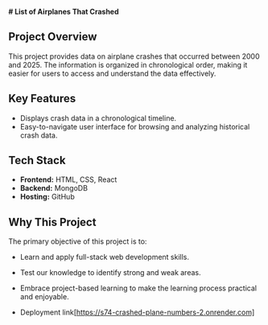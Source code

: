 
**# List of Airplanes That Crashed**

## Project Overview
This project provides data on airplane crashes that occurred between 2000 and 2025. The information is organized in chronological order, making it easier for users to access and understand the data effectively.

    
## Key Features
- Displays crash data in a chronological timeline.
- Easy-to-navigate user interface for browsing and analyzing historical crash data.


## Tech Stack
- **Frontend:** HTML, CSS, React
- **Backend:** MongoDB
- **Hosting:** GitHub


## Why This Project
The primary objective of this project is to:
- Learn and apply full-stack web development skills.
- Test our knowledge to identify strong and weak areas.
- Embrace project-based learning to make the learning process practical and enjoyable.

- Deployment link[https://s74-crashed-plane-numbers-2.onrender.com]

 
